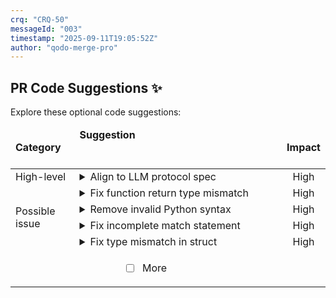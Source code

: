 ```yaml
---
crq: "CRQ-50"
messageId: "003"
timestamp: "2025-09-11T19:05:52Z"
author: "qodo-merge-pro"
---
```


## PR Code Suggestions ✨

<!-- 3cce556 -->

Explore these optional code suggestions:

<table><thead><tr><td><strong>Category</strong></td><td align=left><strong>Suggestion&nbsp; &nbsp; &nbsp; &nbsp; &nbsp; &nbsp; &nbsp; &nbsp; &nbsp; &nbsp; &nbsp; &nbsp; &nbsp; &nbsp; &nbsp; &nbsp; &nbsp; &nbsp; &nbsp; &nbsp; &nbsp; &nbsp; &nbsp; &nbsp; &nbsp; &nbsp; &nbsp; &nbsp; &nbsp; &nbsp; &nbsp; &nbsp; &nbsp; &nbsp; &nbsp; &nbsp; &nbsp; &nbsp; &nbsp; &nbsp; &nbsp; &nbsp; &nbsp; &nbsp; &nbsp; &nbsp; &nbsp; &nbsp; &nbsp; &nbsp; &nbsp; &nbsp; &nbsp; &nbsp; &nbsp; &nbsp; &nbsp; &nbsp; &nbsp; &nbsp; &nbsp; &nbsp; &nbsp; &nbsp; &nbsp; &nbsp; </strong></td><td align=center><strong>Impact</strong></td></tr><tbody><tr><td rowspan=1>High-level</td>
<td>



<details><summary>Align to LLM protocol spec</summary>

___

**The PR's code does not match its description, which details a secure LLM <br>communication protocol. Instead of the current broad, unrelated collection of <br>tools and conceptual demos, the focus should be on implementing the core <br>protocol itself. This involves creating a dedicated service for access control, <br>audit logging, sanitization, and handling continuation tokens, possibly by <br>wrapping an LLM SDK.**


### Examples:



<details>
<summary>
<a href="https://github.com/meta-introspector/git-submodules-rs-nix/pull/7/files#diff-b8a48c02f53b75052bc23d20df7488207a5b86d7815d3fb29ef0b8b985553ab1R59-R70">src/grand_unified_search.rs [59-70]</a>
</summary></details>



<details>
<summary>
<a href="https://github.com/meta-introspector/git-submodules-rs-nix/pull/7/files#diff-a47f0db0f72bdfe38e4c5fc28fcb76ddd4adc991f2b12a672f14f8348411c83aR1-R279">submodule-collector/src/main.rs [1-279]</a>
</summary></details>




### Solution Walkthrough:



#### Before:
```rust
// The PR introduces many unrelated crates and conceptual apps.

// file: submodule-collector/src/main.rs
fn main() {
    // Scans git repositories and submodules
    // Outputs a JSON report
    // ... no LLM interaction
}

// file: lattice_code_generator/src/lib.rs
fn generate_value_type_enum() {
    // Generates Rust code for lattice structures
    // ... no LLM interaction
}

// file: src/grand_unified_search.rs
fn conceptual_llm_query(query, context) {
    // Placeholder for LLM interaction, not a real implementation.
    println!("[Conceptual LLM Query] Asking LLM for help...");
    return "LLM_RESPONSE: ...conceptual knowledge.";
}

```



#### After:
```rust
// The suggestion proposes focusing on a single, dedicated crate for the LLM protocol.

// file: llm_protocol/src/lib.rs
pub mod audit;
pub mod access_control;
pub mod sanitization;
pub mod client;

// file: llm_protocol/src/client.rs
struct ContinuationToken { ... }

struct LLMClient {
    // ... client state, connection pool, etc.
}

impl LLMClient {
    // Handles the full, secure LLM interaction lifecycle.
    pub fn query(context, prompt, continuation: Option<ContinuationToken>) -> Result<(Response, ContinuationToken)> {
        access_control::check(context)?;
        let sanitized_prompt = sanitization::sanitize_input(prompt);
        let response = self.send_to_llm_sdk(sanitized_prompt, continuation)?;
        let sanitized_response = sanitization::sanitize_output(response);
        audit::log_interaction(context, sanitized_prompt, sanitized_response)?;
        // ... return response and new continuation token
    }
}

```




<details><summary>Suggestion importance[1-10]: 10</summary>

__

Why: This suggestion correctly identifies a critical and fundamental misalignment between the PR's stated goal (an LLM protocol) and its actual implementation (a vast, unrelated framework), making it highly impactful.


</details></details></td><td align=center>High

</td></tr><tr><td rowspan=4>Possible issue</td>
<td>



<details><summary>Fix function return type mismatch</summary>

___

**The main function returns <code>Ok(())</code> but is not declared to return a <code>Result</code> type. <br>This will cause a compilation error since the function signature expects <code>()</code> but <br>returns <code>Result<(), ()></code>.**

[src/lattice_mapper_app.rs [136-209]](https://github.com/meta-introspector/git-submodules-rs-nix/pull/7/files#diff-d4b10dc90da2ebd2e54c216c08faf398915f797cc4bf2e94185cd40832762c62R136-R209)

```diff
-fn main() {
+fn main() -> Result<(), Box<dyn std::error::Error>> {
     println!("\n--- Lattice Mapper Application ---");
     ...
     Ok(())
 }
```



`[To ensure code accuracy, apply this suggestion manually]`


<details><summary>Suggestion importance[1-10]: 10</summary>

__

Why: The suggestion correctly identifies a compilation error where the `main` function's signature returns `()` but the function body returns a `Result`, causing a type mismatch.


</details></details></td><td align=center>High

</td></tr><tr><td>



<details><summary>Remove invalid Python syntax</summary>

___

**The file starts with triple quotes which is Python syntax, not Rust. This will <br>cause compilation errors as Rust doesn't recognize this syntax for multi-line <br>strings or comments.**

[src/grand_unified_search.rs [1-148]](https://github.com/meta-introspector/git-submodules-rs-nix/pull/7/files#diff-b8a48c02f53b75052bc23d20df7488207a5b86d7815d3fb29ef0b8b985553ab1R1-R148)

```diff
-"""//! This program conceptually outlines a "Grand Unified Search" system in Rust.
+//! This program conceptually outlines a "Grand Unified Search" system in Rust.
 //! It aims to demonstrate how a program could parse its own code, search for similar
 //! programs within a vast repository (like 10k submodules), and interact with LLMs
 //! for knowledge extraction, all within the framework of our defined lattice.
 ...
-""
```



`[To ensure code accuracy, apply this suggestion manually]`


<details><summary>Suggestion importance[1-10]: 10</summary>

__

Why: The suggestion correctly identifies that the entire file is wrapped in Python-style triple quotes (`"""..."""`), which is invalid syntax in Rust and will cause a compilation failure.


</details></details></td><td align=center>High

</td></tr><tr><td>



<details><summary>Fix incomplete match statement</summary>

___

**The <code>count</code> method's match statement is incomplete and missing return values for <br>each variant. Each match arm should return the appropriate count value for that <br>variant type.**

[generated_lattice_code/value_type.rs [1]](https://github.com/meta-introspector/git-submodules-rs-nix/pull/7/files#diff-4534ce506bbc5e0a512da2a9f61948dc44575940029777e3be9fa6f1ce706735R1-R1)

```diff
-# [derive (Debug , PartialEq , Eq , Clone , Copy)] pub enum ValueType { Bit , ThreeValue , FiveValue , PrimeValue7 (u8) , PrimeValue11 (u8) , PrimeValue13 (u8) , PrimeValue17 (u8) , PrimeValue19 (u8) , } impl ValueType { pub fn count (& self) -> u8 { match self { ValueType :: Bit , ValueType :: ThreeValue , ValueType :: FiveValue , ValueType :: PrimeValue7 (p) , ValueType :: PrimeValue11 (p) , ValueType :: PrimeValue13 (p) , ValueType :: PrimeValue17 (p) , ValueType :: PrimeValue19 (p) , } } pub fn zos_sequence () -> Vec < ValueType > { vec ! [ValueType :: Bit , ValueType :: ThreeValue , ValueType :: FiveValue , ValueType :: PrimeValue7 , ValueType :: PrimeValue11 , ValueType :: PrimeValue13 , ValueType :: PrimeValue17 , ValueType :: PrimeValue19 ,] } }
+# [derive (Debug , PartialEq , Eq , Clone , Copy)] pub enum ValueType { Bit , ThreeValue , FiveValue , PrimeValue7 (u8) , PrimeValue11 (u8) , PrimeValue13 (u8) , PrimeValue17 (u8) , PrimeValue19 (u8) , } impl ValueType { pub fn count (& self) -> u8 { match self { ValueType :: Bit => 2, ValueType :: ThreeValue => 3, ValueType :: FiveValue => 5, ValueType :: PrimeValue7 (_) => 7, ValueType :: PrimeValue11 (_) => 11, ValueType :: PrimeValue13 (_) => 13, ValueType :: PrimeValue17 (_) => 17, ValueType :: PrimeValue19 (_) => 19, } } pub fn zos_sequence () -> Vec < ValueType > { vec ! [ValueType :: Bit , ValueType :: ThreeValue , ValueType :: FiveValue , ValueType :: PrimeValue7 (0) , ValueType :: PrimeValue11 (0) , ValueType :: PrimeValue13 (0) , ValueType :: PrimeValue17 (0) , ValueType :: PrimeValue19 (0) ,] } }
```



`[To ensure code accuracy, apply this suggestion manually]`


<details><summary>Suggestion importance[1-10]: 9</summary>

__

Why: The suggestion correctly identifies that the `count` and `zos_sequence` functions contain syntax errors that would prevent the code from compiling, and provides the necessary fixes.


</details></details></td><td align=center>High

</td></tr><tr><td>



<details><summary>Fix type mismatch in struct</summary>

___

**The <code>add_instance</code> method pushes an <code>Instance<T></code> to a <code>Vec<T></code>, which is a type mismatch. <br>The field should be <code>Vec<Instance<T>></code> instead of <code>Vec<T></code>.**

[generated_lattice_code/lattice_layer_struct.rs [1]](https://github.com/meta-introspector/git-submodules-rs-nix/pull/7/files#diff-0aacd04a7a621f806b54ffa94092f874682700841e03474720504945ec824126R1-R1)

```diff
-# [derive (Debug , Clone)] pub struct LatticeLayer < T : HasValueCount + std :: fmt :: Debug > { pub value_type : ValueType , pub instances : Vec < T > , } impl < T : HasValueCount + std :: fmt :: Debug > LatticeLayer < T > { pub fn new (value_type : ValueType) -> Self { Self { value_type , instances : Vec :: new () } } pub fn add_instance (& mut self , instance : Instance < T >) { assert_eq ! (instance . units [0] . value_count () , self . value_type . count () , "Instance unit value count must match layer's value type") ; self . instances . push (instance) ; } pub fn describe (& self) { println ! ("\n--- Lattice Layer: {:?} (k={}) ---" , self . value_type , self . value_type . count ()) ; for instance in & self . instances { instance . describe () ; } } }
+# [derive (Debug , Clone)] pub struct LatticeLayer < T : HasValueCount + std :: fmt :: Debug > { pub value_type : ValueType , pub instances : Vec < Instance < T >> , } impl < T : HasValueCount + std :: fmt :: Debug > LatticeLayer < T > { pub fn new (value_type : ValueType) -> Self { Self { value_type , instances : Vec :: new () } } pub fn add_instance (& mut self , instance : Instance < T >) { assert_eq ! (instance . units [0] . value_count () , self . value_type . count () , "Instance unit value count must match layer's value type") ; self . instances . push (instance) ; } pub fn describe (& self) { println ! ("\n--- Lattice Layer: {:?} (k={}) ---" , self . value_type , self . value_type . count ()) ; for instance in & self . instances { instance . describe () ; } } }
```



`[To ensure code accuracy, apply this suggestion manually]`


<details><summary>Suggestion importance[1-10]: 9</summary>

__

Why: The suggestion correctly identifies a critical type mismatch in the `LatticeLayer` struct definition that would cause a compilation error and provides the correct fix.


</details></details></td><td align=center>High

</td></tr>
<tr><td align="center" colspan="2">

- [ ] More <!-- /improve --more_suggestions=true -->

</td><td></td></tr></tbody></table>

